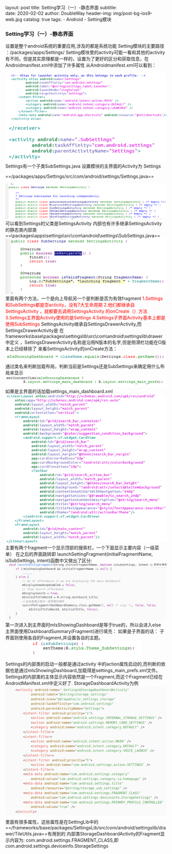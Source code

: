 layout:     post
title:      Setting学习（一）-静态界面
subtitle:   
date:       2020-02-02
author:     DoubleWay
header-img: img/post-bg-ios9-web.jpg
catalog: 	 true
tags:
    - Android
    - Setting模块
    
    
### Setting学习（一）-静态界面
设置是整个android系统的重要应用,涉及的都是系统功能
Setting模块的主要路径 ：/packages/apps/Settings/
Setting模块里的activity可能一看和其他的activity有不同，但是其实原理都是一样的，设置为了更好的区分和获取信息，在Androidmanifest.xml中添加了许多属性
从Androidmanifest.xml可以看到：
<div align="center">
	<img src="/img/2020-02-02/Setting学习-静态界面/2020-02-02-1.1.png">  
</div>  
<div align="center">
	<img src="/img/2020-02-02/Setting学习-静态界面/2020-02-02-1.3.png">  
</div> 
Settings有一个子类SubSettings.java
设置模块的主界面的Activity为 Settings

==/packages/apps/Settings/src/com/android/settings/Settings.java==
<div align="center">
	<img src="/img/2020-02-02/Setting学习-静态界面/2020-02-02-1.5.png">  
</div> 
可以看到Settings的父类是SettingsActivity 内部也有许多继承SettingsActivity 的静态类内部类
==\packages\apps\settings\src\com\android\settings\SubSettings.java==
<div align="center">
	<img src="/img/2020-02-02/Setting学习-静态界面/2020-02-02-1.7.png">  
</div> 
里面有两个方法，一个是向上导航另一个是判断是否为有效fragment
<font color='red'>1.Settings和SubSettings都是空acticity，没有7大生命周期  
2.他们都继承自SettingsActivity ，就都要去调用SettingsActivity 的onCreate（）方法  
3.Settings主界面Activity使用的是Settings  
4.Settings子界面Activity基本上都是使用SubSettings</font>  
SettingsActivity继承自SettingsDrawerActivity,而SettingsDrawerActivity是
在frameworks\base\packages\settingslib\src\com\android\settingslib\drawer中定义
，SettingsDrawerActivity名称是沿用N版本的名字,但是侧滑栏功能在O版本上已经移除了
来看SettingsActivity的onCreate方法：
<div align="center">
	<img src="/img/2020-02-02/Setting学习-静态界面/2020-02-02-1.9.png">  
</div> 
通过类名来判断加载布局，判断当前是Settings还是SubSettings来确定用什么布局来显示
<div align="center">
	<img src="/img/2020-02-02/Setting学习-静态界面/2020-02-02-1.11.png">  
</div> 
如果是主界面的话加载settings_main_dashboard.xml
<div align="center">
	<img src="/img/2020-02-02/Setting学习-静态界面/2020-02-02-1.13.png">  
</div> 
主要有两个fragment一个显示顶部的搜索栏，一个下面显示主要内容（一级菜单）
在之后的界面跳转即 launchSettingFragment(initialFragmentName, isSubSettings, intent)函数中又做出了区分:
<div align="center">
	<img src="/img/2020-02-02/Setting学习-静态界面/2020-02-02-1.15.png">  
</div> 
第一次进入到主界面时mIsShowingDashboard是等于true的，所以会进入else
主界面使用DashboardSummary(Fragment)进行填充：
如果是子界面的话：
子界面则使用各自的Fragment,并设置各自的主题。
<div align="center">
	<img src="/img/2020-02-02/Setting学习-静态界面/2020-02-02-1.17.png">  
</div> 
Settings的内部类的启动一般都是通过activity 中的action属性启动的,而判断的依据也是通过mIsShowingDashboard,加载得是settings_main_prefs.xml文件。
Settings的内部类的主体显示内容依然是一个Fragment,而这个Fragment已经在AndroidManifest.xml中定义好了.
StorageDashboardActivity为例
<div align="center">
	<img src="/img/2020-02-02/Setting学习-静态界面/2020-02-02-1.19.png">  
</div> 
里面有很多属性，这些属性是在SettingLib中的
==/frameworks/base/packages/SettingsLib/src/com/android/settingslib/drawer/TileUtils.java==有用到的
内部类StorageDashboardActivity的Fragment显示内容为:
com.android.settings.FRAGMENT_CLASS,即com.android.settings.deviceinfo.StorageSettings
